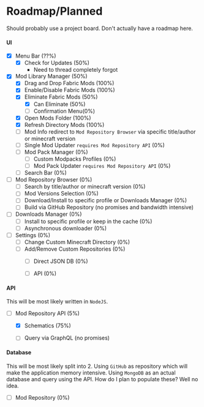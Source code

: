 # Roadmap/Planned
Should probably use a project board. Don't actually have a roadmap here.

#### UI
- [x] Menu Bar (??%)
    - [x] Check for Updates (50%)
        - Need to thread completely forgot
- [x] Mod Library Manager (50%)
    - [x] Drag and Drop Fabric Mods (100%)
    - [x] Enable/Disable Fabric Mods (100%)
    - [x] Eliminate Fabric Mods (50%)
        - [x] Can Eliminate (50%)
        - [ ] Confirmation Menu(0%)
    - [x] Open Mods Folder (100%)
    - [x] Refresh Directory Mods (100%)
    - [ ] Mod Info redirect to `Mod Repository Browser` via specific title/author or minecraft version
    - [ ] Single Mod Updater `requires Mod Repository API` (0%)
    - [ ] Mod Pack Manager (0%)
        - [ ] Custom Modpacks Profiles (0%)
        - [ ] Mod Pack Updater `requires Mod Repository API` (0%)
    - [ ] Search Bar (0%)
    
- [ ] Mod Repository Browser (0%)
    - [ ] Search by title/author or minecraft version (0%)
    - [ ] Mod Versions Selection (0%)
    - [ ] Download/Install to specific profile or Downloads Manager (0%)
    - [ ] Build via GitHub Repository (no promises and bandwidth intensive)

- [ ] Downloads Manager (0%)
    - [ ] Install to specific profile or keep in the cache (0%)
    - [ ] Asynchronous downloader (0%)
    
- [ ] Settings (0%)
    - [ ] Change Custom Minecraft Directory (0%)
    - [ ] Add/Remove Custom Repositories (0%)
        - [ ] Direct JSON DB (0%)
        - [ ] API (0%)


#### API
This will be most likely written in `NodeJS`.

- [ ] Mod Repository API (5%)
    - [x] Schematics (75%)
    - [ ] Query via GraphQL (no promises)


#### Database
This will be most likely split into 2. Using `GitHub` as repository which will make the application memory intensive. Using `MongoDB` as an actual database and query using the API. How do I plan to populate these? Well no idea.
- [ ] Mod Repository (0%)